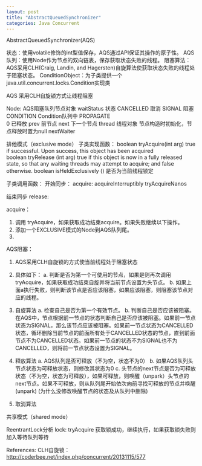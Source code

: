```yaml
---
layout: post
title: "AbstractQueuedSynchronizer"
categories: Java Concurrent
---
```

AbstractQueuedSynchronizer(AQS)

状态：使用volatile修饰的int型值保存，AQS通过API保证其操作的原子性。
AQS队列：使用Node作为节点的双向链表，保存获取状态失败的线程。
阻塞算法：AQS采用CLH(Craig, Landin, and Hagersten)自旋算法使获取状态失败的线程处于阻塞状态。
ConditionObject：为子类提供一个java.util.concurrent.locks.Condition实现类

AQS 采用CLH自旋锁方式让线程阻塞

Node: AQS阻塞队列节点对象
waitStatus 状态   CANCELLED     取消
                  SIGNAL        阻塞
                  CONDITION     Condition队列中
                  PROPAGATE     
                  0             已释放
prev       前节点
next       下一个节点
thread     线程对象    节点构造时初始化，节点释放时置为null
nextWaiter 


排他模式（exclusive mode）
子类实现函数：
boolean tryAcquire(int arg)     true if successful. Upon success, this object has been acquired    
boolean tryRelease (int arg)    true if this object is now in a fully released state, so that any waiting threads may attempt to acquire; and false otherwise.
boolean isHeldExclusively ()    是否为当前线程锁定

子类调用函数：
开始同步：
acquire:
acquireInterruptibly
tryAcquireNanos

结束同步
release:

acquire：
1. 调用 tryAcquire，如果获取成功结束acquire。如果失败继续以下操作。
2. 添加一个EXCLUSIVE模式的Node到AQS队列尾。
3. 


AQS阻塞：
1. AQS采用CLH自旋锁的方式使当前线程处于阻塞状态
2. 具体如下：
a. 判断是否为第一个可使用的节点，如果是则再次调用tryAcquire，如果获取成功结束自旋并将当前节点设置为头节点。
b. 如果上面a执行失败，则判断该节点是否应该阻塞，如果应该阻塞，则阻塞该节点对应的线程。

3. 自旋算法
   a. 检查自己是否为第一个有效节点。
   b. 判断自己是否应该被阻塞。在AQS中，节点根据前一节点的状态判断自己是否应该被阻塞。如果前一节点状态为SIGNAL，那么该节点应该被阻塞。如果前一节点状态为CANCELLED状态，循环删除当前节点的前面所有处于CANCELLED状态的节点，直到前面节点不为CANCELLED状态。如果前一节点的状态不为SIGNAL也不为CANCELLED，则将前一节点状态设置为SIGNAL。

4. 释放算法
   a. AQS队列是否可释放（不为空，状态不为0）
   b. 如果AQS队列头节点状态为可释放状态，则修改其状态为0
   c. 头节点的next节点是否为可释放状态（不为空，状态为可释放），如果可释放，则唤醒（unpark）头节点的next节点。如果不可释放，则从队列尾开始依次向前寻找可释放的节点并唤醒(unpark) (为什么没修改唤醒节点的状态及从队列中删除)


5. 取消算法


共享模式（shared mode）

ReentrantLock分析
lock:
tryAcquire 获取锁成功，继续执行，如果获取锁失败则加入等待队列等待





References:
CLH自旋锁： http://coderbee.net/index.php/concurrent/20131115/577 